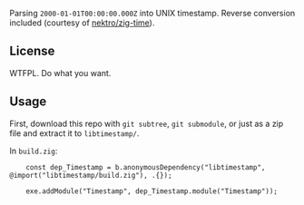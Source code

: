 Parsing `2000-01-01T00:00:00.000Z` into UNIX timestamp. Reverse conversion included (courtesy of [nektro/zig-time](https://github.com/nektro/zig-time/)).

## License

WTFPL. Do what you want.

## Usage

First, download this repo with `git subtree`, `git submodule`, or just as a zip file and extract it to `libtimestamp/`.

In `build.zig`:

```zig
	const dep_Timestamp = b.anonymousDependency("libtimestamp", @import("libtimestamp/build.zig"), .{});

    exe.addModule("Timestamp", dep_Timestamp.module("Timestamp"));
```
